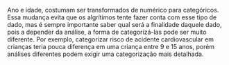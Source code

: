Ano e idade, costumam ser transformados de numérico para categóricos. Essa mudança evita que os algrítimos tente fazer conta com esse tipo de dado, mas é sempre importante saber qual será a finalidade daquele dado, pois a depender da análise, a forma de categorizá-las pode ser muito diferente. Por exemplo, categorizar risco de acidente cardiovascular em crianças teria pouca diferença em uma criança entre 9 e 15 anos, porém análises diferentes podem exigir uma categorização mais detalhada.